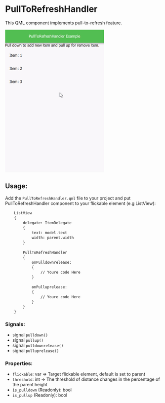 # PullToRefreshHandler
This QML component implements pull-to-refresh feature.

![](static/example_480.gif)

## Usage: 
Add the `PullToRefreshHandler.qml` file to your project and put PullToRefreshHandler component to your flickable element (e.g ListView):

```
    ListView
    {
        delegate: ItemDelegate
        {
            text: model.text
            width: parent.width
        }

        PullToRefreshHandler
        {
            onPulldownrelease:
            {
                // Youre code Here
            }

            onPulluprelease:
            {
                // Youre code Here
            }
        }
    }
```

### Signals:
+ signal `pulldown()`
+ signal `pullup()`
+ signal `pulldownrelease()`
+ signal `pulluprelease()`

### Properties:
+ `flickable`: var => Target flickable element, default is set to parent
+ `threshold`: int => The threshold of distance changes in the percentage of the parent height
+ `is_pulldown` (Readonly): bool
+ `is_pullup` (Readonly): bool 
